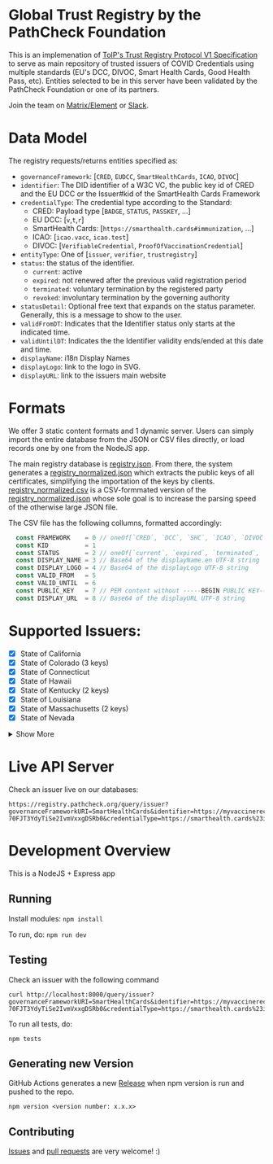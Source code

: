 # Global Trust Registry by the PathCheck Foundation

This is an implemenation of [ToIP's Trust Registry Protocol V1 Specification](https://wiki.trustoverip.org/display/HOME/ToIP+Trust+Registry+Protocol+Specification) to serve as main repository of trusted issuers of COVID Credentials using multiple standards (EU's DCC, DIVOC, Smart Health Cards, Good Health Pass, etc). Entities selected to be in this server have been validated by the PathCheck Foundation or one of its partners. 

Join the team on [Matrix/Element](https://matrix.to/#/#pcf-universal-verifier:matrix.org) or [Slack](https://join.slack.com/t/pathcheck/shared_invite/zt-gs0bf4h0-2I92eiVThkNLojL2e_VQvA).

# Data Model

The registry requests/returns entities specified as:
- `governanceFramework`: [`CRED`, `EUDCC`, `SmartHealthCards`, `ICAO`, `DIVOC`]
- `identifier`: The DID identifier of a W3C VC, the public key id of CRED and the EU DCC or the Issuer#kid of the SmartHealth Cards Framework
- `credentialType`: The credential type according to the Standard:
  - CRED: Payload type [`BADGE`, `STATUS`, `PASSKEY`, ...]
  - EU DCC: [`v`,`t`,`r`]
  - SmartHealth Cards: [`https://smarthealth.cards#immunization`, ...]
  - ICAO: [`icao.vacc`, `icao.test`]
  - DIVOC: [`VerifiableCredential`, `ProofOfVaccinationCredential`]
- `entityType`: One of [`issuer`, `verifier`, `trustregistry`]
- `status`: the status of the identifier. 
  - `current`: active
  - `expired`: not renewed after the previous valid registration period
  - `terminated`: voluntary termination by the registered party
  - `revoked`: involuntary termination by the governing authority
- `statusDetail`: Optional free text that expands on the status parameter. Generally, this is a message to show to the user.
- `validFromDT`: Indicates that the Identifier status only starts at the indicated time. 
- `validUntilDT`: Indicates the the Identifier validity ends/ended at this date and time. 
- `displayName`: i18n Display Names
- `displayLogo`: link to the logo in SVG. 
- `displayURL`: link to the issuers main website

# Formats 

We offer 3 static content formats and 1 dynamic server. Users can simply import the entire database from the JSON or CSV files directly, or load records one by one from the NodeJS app. 

The main registry database is [registry.json](https://github.com/Path-Check/trust-registry/blob/main/registry.json). From there, the system generates a [registry_normalized.json](https://github.com/Path-Check/trust-registry/blob/main/registry_normalized.json) which extracts the public keys of all certificates, simplifying the importation of the keys by clients. [registry_normalized.csv](https://github.com/Path-Check/trust-registry/blob/main/registry_normalized.csv) is a CSV-formmated version of the [registry_normalized.json](https://github.com/Path-Check/trust-registry/blob/main/registry_normalized.json) whose sole goal is to increase the parsing speed of the otherwise large JSON file. 

The CSV file has the following collumns, formatted accordingly:

```js
  const FRAMEWORK    = 0 // oneOf[`CRED`, `DCC`, `SHC`, `ICAO`, `DIVOC`]
  const KID          = 1 
  const STATUS       = 2 // oneOf[`current`, `expired`, `terminated`, `revoked`, `test`]
  const DISPLAY_NAME = 3 // Base64 of the displayName.en UTF-8 string 
  const DISPLAY_LOGO = 4 // Base64 of the displayLogo UTF-8 string
  const VALID_FROM   = 5
  const VALID_UNTIL  = 6
  const PUBLIC_KEY   = 7 // PEM content without -----BEGIN PUBLIC KEY----- and -----END PUBLIC KEY-----
  const DISPLAY_URL  = 8 // Base64 of the displayURL UTF-8 string
```

# Supported Issuers: 
- [x] State of California
- [x] State of Colorado (3 keys)
- [x] State of Connecticut
- [x] State of Hawaii
- [x] State of Kentucky (2 keys)
- [x] State of Louisiana
- [x] State of Massachusetts (2 keys)
- [x] State of Nevada
<details>
  <summary>Show More</summary>

- [x] State of New Jersey
- [x] State of New Mexico
- [x] State of New York
- [x] State of Oklahoma
- [x] State of Utah
- [x] State of Virginia
- [x] Province of Alberta (2 keys)
- [x] Province of British Columbia
- [x] Province of Canada - Province of Canada
- [x] Province of Manitoba
- [x] Province of New Brunswick
- [x] Province of Newfoundland and Labrador
- [x] Province of Nova Scotia
- [x] Province of Ontario
- [x] Province of Prince Edward Island (13 keys)
- [x] Province of Puerto Rico
- [x] Province of Québec - Province of Quebec (5 keys)
- [x] Province of the Northwest Territories
- [x] Province of Yukon
- [x] Government of Albania (2 keys)
- [x] Government of Andorra
- [x] Government of Argentina
- [x] Government of Armenia
- [x] Government of Australia (8 keys)
- [x] Government of Austria (8 keys)
- [x] Government of Barbados (2 keys)
- [x] Government of Belarus
- [x] Government of Belgium (7 keys)
- [x] Government of Benin
- [x] Government of Botswana (2 keys)
- [x] Government of Brazil
- [x] Government of Bulgaria (4 keys)
- [x] Government of Canada (3 keys)
- [x] Government of Cape Verde
- [x] Government of China (17 keys)
- [x] Government of Colombia
- [x] Government of Croatia (2 keys)
- [x] Government of Cyprus
- [x] Government of Czechia (7 keys)
- [x] Government of Côte d’Ivoire (4 keys)
- [x] Government of Denmark (2 keys)
- [x] Government of Ecuador
- [x] Government of Estonia (2 keys)
- [x] Government of European Union (2 keys)
- [x] Government of Finland (6 keys)
- [x] Government of France (54 keys)
- [x] Government of Georgia (2 keys)
- [x] Government of Germany (63 keys)
- [x] Government of Greece
- [x] Government of Hungary (8 keys)
- [x] Government of Iceland (5 keys)
- [x] Government of India (2 keys)
- [x] Government of Indonesia
- [x] Government of Iran (2 keys)
- [x] Government of Ireland (5 keys)
- [x] Government of Israel
- [x] Government of Italy (8 keys)
- [x] Government of Jamaica
- [x] Government of Japan (5 keys)
- [x] Government of Kazakhstan (2 keys)
- [x] Government of Kuwait
- [x] Government of Latvia (11 keys)
- [x] Government of Lebanon
- [x] Government of Liechtenstein (6 keys)
- [x] Government of Lithuania (3 keys)
- [x] Government of Luxembourg (14 keys)
- [x] Government of Malaysia (2 keys)
- [x] Government of Malta (12 keys)
- [x] Government of Mexico
- [x] Government of Moldova (8 keys)
- [x] Government of Monaco (3 keys)
- [x] Government of Montenegro
- [x] Government of Morocco (4 keys)
- [x] Government of Netherlands (7 keys)
- [x] Government of New Zealand (13 keys)
- [x] Government of Nigeria
- [x] Government of North Macedonia (4 keys)
- [x] Government of Norway (10 keys)
- [x] Government of Oman (2 keys)
- [x] Government of Panama
- [x] Government of Peru
- [x] Government of Philippines (5 keys)
- [x] Government of Poland (3 keys)
- [x] Government of Portugal
- [x] Government of Qatar (5 keys)
- [x] Government of Romania (7 keys)
- [x] Government of Russia (3 keys)
- [x] Government of Rwanda
- [x] Government of San Marino
- [x] Government of Serbia
- [x] Government of Singapore (8 keys)
- [x] Government of Slovakia (4 keys)
- [x] Government of Slovenia
- [x] Government of South Korea (4 keys)
- [x] Government of Spain (26 keys)
- [x] Government of Sri Lanka
- [x] Government of Sweden (7 keys)
- [x] Government of Switzerland (19 keys)
- [x] Government of Taiwan
- [x] Government of Tanzania (2 keys)
- [x] Government of Thailand (7 keys)
- [x] Government of the Faroe Islands (2 keys)
- [x] Government of the Holy See (Vatican City State)
- [x] Government of the Netherlands (21 keys)
- [x] Government of the United Kingdom (21 keys)
- [x] Government of Togo
- [x] Government of Tunisia
- [x] Government of Turkey (6 keys)
- [x] Government of Turkmenistan (3 keys)
- [x] Government of Uganda
- [x] Government of Ukraine (4 keys)
- [x] Government of United Arab Emirates (6 keys)
- [x] Government of United Kingdom (5 keys)
- [x] Government of United Nations
- [x] Government of United States (4 keys)
- [x] Government of Unknown Region
- [x] Government of Uruguay (2 keys)
- [x] Government of Uzbekistan (4 keys)
- [x] 4Cyte Pathology
- [x] Access Community Health Network
- [x] Adventist Health
- [x] Advocate Aurora Health
- [x] Alaska Tribal Health System
- [x] Albertsons Companies
- [x] Allegheny Health Network
- [x] AltaMed
- [x] Altru Health System
- [x] American Medical Center
- [x] American Samoa
- [x] Ardent sm Affiliates and Community Connect Practices
- [x] Arkansas Children’s
- [x] Asante
- [x] Ascension
- [x] Aspirus
- [x] Asquam Community Health Collaborative
- [x] Atlantic Health System
- [x] Atrium Health (2 keys)
- [x] Atrius Health
- [x] Aultman
- [x] Austin Regional Clinic
- [x] Ballad Health
- [x] Banner Health
- [x] Baptist Health (2 keys)
- [x] Baptist Health South Florida
- [x] Baptist Memorial Health Care
- [x] Barnabas Health (2 keys)
- [x] Bayhealth Medical Center
- [x] Baylor Medicine
- [x] Baylor Scott & White Health
- [x] Beaumont Health
- [x] Beth Israel Lahey Health
- [x] Billings Clinic
- [x] BioReference Laboratories
- [x] BJC HealthCare and Washington University Physicians
- [x] Blanchard Valley Health System
- [x] Boca Raton Regional Hospital
- [x] Borgess Health Alliance Inc.
- [x] Boston Children’s Hospital Employees
- [x] Boston Medical Center
- [x] Boulder Community Health
- [x] Bronson Healthcare Group
- [x] Broward Health
- [x] Brown and Toland Physicians
- [x] Bryan Health
- [x] Cabell Huntington Hospital and Marshall Health
- [x] Cambridge Health Alliance
- [x] Capital Health
- [x] Carle Foundation Hospital
- [x] CarolinaEast Medical Center
- [x] Catholic Health System
- [x] Cayman Islands Health Services Authority
- [x] Cedars-Sinai Health System (2 keys)
- [x] Cedars-Sinai Medical Center
- [x] Centra Health
- [x] CentraCare
- [x] Central Maine Healthcare
- [x] Centura Health
- [x] Cerner Clinic
- [x] Charleston Area Medical Center
- [x] Cheyenne Regional Medical Center
- [x] Children's Hospital Los Angeles
- [x] Children's Mercy Hospital
- [x] Children's National Hospital
- [x] Chinese Hospital
- [x] ChristianaCare
- [x] CHRISTUS Health
- [x] City of Hope
- [x] City of Philadelphia
- [x] Clara Barton Hospital
- [x] Cleveland Clinic
- [x] CNMI Immunization Program
- [x] Columbia St. Mary's
- [x] Columbus Regional Health
- [x] Columbus Regional Healthcare System
- [x] Community Health Network (2 keys)
- [x] Community HealthCare System
- [x] Community Medical Centers
- [x] Conemaugh
- [x] Confluence Health
- [x] Connecticut Children’s
- [x] Contra Costa Health Services
- [x] Conway Medical Center
- [x] Cook County Health
- [x] Coquille Valley Hospital
- [x] Cottage Health
- [x] County of Santa Clara Health System
- [x] Covenant Health
- [x] Covenant Healthcare
- [x] CoxHealth
- [x] Crittenton Hospital Medical Center
- [x] CVS Health
- [x] Dartmouth-Hitchcock Health
- [x] Deaconess Health System
- [x] Delaware Immunization Program
- [x] Denver Health
- [x] Department of Health, Province of Nunavut
- [x] Detroit Medical Center
- [x] Dignity Health (2 keys)
- [x] Doctors Care
- [x] Doctors Hospital at Renaissance
- [x] Duke University Health System
- [x] DuPage Medical Group and Edward-Elmhurst Health
- [x] East Jefferson General Hospital
- [x] eHealth Saskatchewan (2 keys)
- [x] Einstein Healthcare Network
- [x] Eisenhower Health
- [x] El Rio Health
- [x] Ellis Medicine
- [x] Emory BLUE Patient Portal
- [x] Emory Healthcare GOLD Patient Portal
- [x] Englewood Hospital and Medical Center
- [x] EPIC Management
- [x] Erlanger Health System
- [x] Eskenazi Health
- [x] Essentia Health
- [x] Express Scripts
- [x] Fairfield Memorial Hospital
- [x] Fairview Health Services
- [x] First Choice Community HealthCare
- [x] FirstHealth of the Carolinas
- [x] Fisher-Titus Medical Center
- [x] Franciscan Alliance
- [x] Franciscan Missionaries of Our Lady Health System, Inc.
- [x] Froedtert Health
- [x] FSM Department of Health and Social Affairs
- [x] Garnet Health
- [x] Geisinger
- [x] Genesis Healthcare System
- [x] Georgia Regents Health System
- [x] Global Affairs Canada (10 keys)
- [x] Golden Valley Health Centers
- [x] Greater Baltimore Medical Center (2 keys)
- [x] Group Health Cooperative - South Central Wisconsin
- [x] Guam Department of Public Health & Social Services
- [x] Gundersen Health System
- [x] GW University Medical Faculty Associates
- [x] Hackensack Meridian Health
- [x] Hamilton Health Care System
- [x] Hartford HealthCare
- [x] Hattiesburg Clinic and Forrest Health (2 keys)
- [x] Hawaii Pacific Health
- [x] Health Quest
- [x] Health Ventures
- [x] Hennepin Healthcare
- [x] Henry Community Health
- [x] Henry Ford Health System (2 keys)
- [x] Hoag Clinic
- [x] Holland Hospital
- [x] HonorHealth
- [x] Hospital for Special Surgery (4 keys)
- [x] Hospital Sisters Health System
- [x] Houston Methodist
- [x] Hudson Physicians, S.C
- [x] Huntsville Hospital Health System
- [x] Hurley Medical Center
- [x] Illinois Department of Public Health
- [x] Indiana Regional Medical Center
- [x] Inova Health System
- [x] Jackson Health System
- [x] Johns Hopkins Medicine
- [x] Kaiser Permanente (26 keys)
- [x] Kaleida Health
- [x] Katherine Shaw Bethea Hospital
- [x] Keck Medicine of USC
- [x] Kelsey-Seybold Clinic
- [x] Kennedy Krieger Institute
- [x] Lafayette General Medical Center
- [x] Lakeland Regional Health (2 keys)
- [x] Lancaster General Health
- [x] Lawrence Memorial Hospital
- [x] LCMC Health
- [x] Legacy Health
- [x] Lehigh Valley Health Network
- [x] Lexington Medical Center
- [x] Licking Memorial Health Systems
- [x] LifeBridge Health
- [x] LifePoint Health
- [x] Logansport Memorial Hospital
- [x] Loma Linda University Health, Riverside University Health System, SAC Health System, and Affiliates
- [x] Los Angeles County Department of Health Services
- [x] Lowell General Hospital
- [x] Magruder Hospital
- [x] Main Line Health
- [x] MaineHealth
- [x] Marcus Daly Memorial Hospital
- [x] Margaret Mary Health
- [x] Mary Washington Healthcare
- [x] Mass General Brigham
- [x] Maury Regional Health
- [x] Mayo Clinic
- [x] Medical Associates Clinic
- [x] Medical University of South Carolina
- [x] MediSys Health Network
- [x] MedStar Health
- [x] Memorial Healthcare System
- [x] Memorial Hermann
- [x] Memorial Hospital
- [x] MemorialCare
- [x] Mercy
- [x] Mercy Health Services (MD)
- [x] Mercy Medical Center
- [x] Mercyhealth
- [x] Meritus Health
- [x] Methodist Health System (2 keys)
- [x] Methodist Le Bonheur Healthcare
- [x] Michigan Medicine
- [x] Middlesex Health
- [x] MidMichigan
- [x] Midwest Medical Center
- [x] Mineola District Hospital
- [x] Mission Health
- [x] Missouri Delta Medical Center
- [x] MIT Medical
- [x] Moffitt Cancer Center
- [x] Molina Healthcare
- [x] Monongalia General Hospital
- [x] Monroe Clinic
- [x] Montage Health
- [x] Monument Health
- [x] Mount Sinai Health System
- [x] Mt Sinai - FL
- [x] Munson Healthcare
- [x] My Ascension Seton
- [x] My Health Kaweah Health
- [x] My VCU Health
- [x] MyIR: AZ DC LA MD MS WA WV
- [x] MyNCH Health Portal
- [x] Nebraska Medicine
- [x] New Jersey Urology
- [x] New York City Health and Hospitals
- [x] New York Consortium
- [x] NewYork-Presbyterian Brooklyn Methodist Hospital
- [x] North Kansas City Hospital and Meritas Health
- [x] North Memorial Health
- [x] NorthBay Healthcare
- [x] Northeast Georgia Health System
- [x] Northern Light Health
- [x] NorthShore University HealthSystem
- [x] Northside Hospital
- [x] Northwest Community Hospital
- [x] Northwestern Medicine
- [x] Norton Healthcare
- [x] Novant Health
- [x] NOVO Health Technology Group
- [x] NYU Langone Health System
- [x] OCHIN
- [x] Ochsner Health System
- [x] OhioHealth
- [x] Olathe Health
- [x] Olmsted Medical Center
- [x] One Brooklyn Health System
- [x] Optum WA
- [x] Oregon Health & Science University
- [x] OSF HealthCare
- [x] Pagosa Springs Medical Center
- [x] Palau Registry
- [x] Palos Health
- [x] Parkland Health (2 keys)
- [x] Parkview Health
- [x] PathCheck Foundation
- [x] PeaceHealth
- [x] Pediatric Physicians' Organization at Children's
- [x] Penn Medicine
- [x] Penn State Health
- [x] Penn State Health St. Joseph
- [x] Phelps Health
- [x] Piedmont Healthcare/Affiliates and Shepherd Center
- [x] Plumas District Hospital
- [x] Pomona Valley Hospital Medical Center
- [x] Premier Health
- [x] Premise Health
- [x] Presbyterian Healthcare Services
- [x] Primary Health Medical Group
- [x] ProHealth
- [x] ProMedica
- [x] Providence St. Joseph Health (3 keys)
- [x] QuadMed
- [x] Regional Medical Center
- [x] Reliant Medical Group
- [x] Renown Health
- [x] Rite Aid Pharmacy
- [x] Riverside Health System
- [x] Riverside Healthcare
- [x] Riverside Medical Group
- [x] RMI Ministry of Health and Human Services
- [x] Roper St. Francis Healthcare
- [x] Rush University Medical Center
- [x] Rutland Regional Medical Center
- [x] Saint Francis Health System
- [x] Saint Luke’s Health System KC
- [x] Salem Health
- [x] Salinas Valley Memorial Healthcare System
- [x] Samaritan Health Services
- [x] San Antonio Regional Hospital
- [x] San Francisco Department of Public Health
- [x] San Joaquin General Hospital
- [x] San Juan Regional Medical Center
- [x] Sanford Health
- [x] Sansum Clinic
- [x] Sarah Bush Lincoln Health Center
- [x] SCL Health
- [x] Scripps Health
- [x] Seattle Children’s
- [x] Sentara Healthcare
- [x] Shannon Health
- [x] Silver Cross Hospital
- [x] Singing River Health System
- [x] South Carolina Department of Health and Environmental Control
- [x] South Central Regional Medical Center
- [x] South Georgia Medical Center
- [x] South Shore Health
- [x] Southcoast Health
- [x] Southeast Health
- [x] SoutheastHEALTH
- [x] Sparrow Health System
- [x] Spectrum Health
- [x] Spectrum Health Lakeland
- [x] SSM Health
- [x] St. Elizabeth Healthcare
- [x] St. John's Health
- [x] St. Joseph's Health
- [x] St. Luke's Hospital
- [x] St. Luke’s Health System (Idaho)
- [x] St. Luke’s University Health Network
- [x] Stony Brook Business Ventures, LLC
- [x] Stony Brook Medicine
- [x] Stormont-Vail
- [x] Sturdy Memorial Hospital and Sturdy Memorial Associates
- [x] Summit Health
- [x] SUNY Upstate
- [x] Surgery Partners - Nashville
- [x] Sutter Health
- [x] Sydney Local Health District (2 keys)
- [x] Tampa General Hospital and University of South Florida
- [x] Tenet Healthcare Corporation
- [x] Tenet HealthSystem Medical Inc. (4 keys)
- [x] Texas Children’s Hospital
- [x] Texas Health Resources
- [x] The Brooklyn Hospital Center
- [x] The Christ Hospital
- [x] The Guthrie Clinic
- [x] The Institute for Family Health
- [x] The Ohio State University Wexner Medical Center
- [x] The Portland Clinic
- [x] The State of Rhode Island
- [x] The University of Texas Health Science Center at Houston
- [x] The University of Texas MD Anderson Cancer Center
- [x] The University of Vermont Medical Center
- [x] ThedaCare, Bellin Health, and Affiliates
- [x] TidalHealth
- [x] Torrance Memorial
- [x] Tower Health
- [x] Trinity Health North Dakota
- [x] Truman Medical Centers
- [x] UC Davis Health
- [x] UC Health (Cincinnati)
- [x] UC Health (San Diego / Irvine / Riverside) and Affiliates (2 keys)
- [x] UCHealth
- [x] UCLA
- [x] UConn Health
- [x] UCSF Health
- [x] UF Health
- [x] UHealth – University of Miami Health System
- [x] UHS of Delaware, Inc - Central
- [x] UI Health
- [x] UMass Memorial Health
- [x] UMC Southern Nevada (2 keys)
- [x] UNC Health Care System (2 keys)
- [x] Union General Hospital
- [x] United Health Services
- [x] United Healthcare Services, Inc.
- [x] United Medical Physicians
- [x] UnityPoint Health
- [x] University Health
- [x] University Health Care System
- [x] University Medical Center
- [x] University Medical Center of El Paso
- [x] University of Alabama Hospital
- [x] University of Chicago Medical Center
- [x] University of Iowa and our Community Connect Hospitals and Clinics: Cass Health, ISH, JCHC, MMC, VBCH and WMC
- [x] University of Kansas
- [x] University of Louisville Physicians
- [x] University of Maryland Medical System
- [x] University of Michigan Health-West
- [x] University of Mississippi Medical Center
- [x] University of Missouri Health Care
- [x] University of New Mexico
- [x] University of Pittsburgh Medical Center (UPMC)
- [x] University of South Alabama Medical Center
- [x] University of Tennessee Medical Center
- [x] University of Texas Medical Branch
- [x] University of Texas Southwestern Medical Center
- [x] UPMC Central PA
- [x] Urology Partners of North Texas
- [x] UT Health San Antonio
- [x] UW Health
- [x] UW Medicine
- [x] Valley Children’s Healthcare
- [x] Valleywise Health
- [x] Vancouver Clinic
- [x] Vanderbilt University Medical Center
- [x] Vidant Health
- [x] Virginia Hospital Center
- [x] WakeMed
- [x] Walgreens
- [x] Walmart
- [x] Washington Hospital Healthcare System
- [x] Washington State Department of Health
- [x] WellSpan Health
- [x] West Tennessee Healthcare
- [x] Westchester Medical Center Health Network
- [x] Western Connecticut Health Network
- [x] Winona Health Services
- [x] Wood County Hospital
- [x] WVU Medicine
- [x] Wyoming Medical Center
- [x] Yakima Valley Farm Workers Clinic
- [x] Yale New Haven Health System and Yale University
- [x] Yavapai Regional Medical Center
</details>

# Live API Server

Check an issuer live on our databases: 
```
https://registry.pathcheck.org/query/issuer?governanceFrameworkURI=SmartHealthCards&identifier=https://myvaccinerecord.cdph.ca.gov/creds%237JvktUpf1_9NPwdM-70FJT3YdyTiSe2IvmVxxgDSRb0&credentialType=https://smarthealth.cards%23immunization
```

# Development Overview

This is a NodeJS + Express app

## Running

Install modules:
`npm install`

To run, do:
`npm run dev`

## Testing 

Check an issuer with the following command

```
curl http://localhost:8000/query/issuer?governanceFrameworkURI=SmartHealthCards&identifier=https://myvaccinerecord.cdph.ca.gov/creds%237JvktUpf1_9NPwdM-70FJT3YdyTiSe2IvmVxxgDSRb0&credentialType=https://smarthealth.cards%23immunization
```

To run all tests, do: 

`npm tests`

## Generating new Version

GitHub Actions generates a new [Release](https://github.com/Path-Check/simple-trust-registry/releases) when npm version is run and pushed to the repo.

```
npm version <version number: x.x.x>
```

## Contributing

[Issues](https://github.com/Path-Check/simple-trust-registry/issues) and [pull requests](https://github.com/Path-Check/simple-trust-registry/pulls) are very welcome! :)

